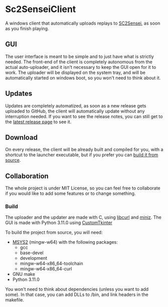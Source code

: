 # Sc2SenseiClient
A windows client that automatically uploads replays to [SC2Sensei](https://sc2sensei.top/), as soon as you finish playing.

## GUI
The user interface is meant to be simple and to just have what is strictly needed.
The front-end of the client is completely autonomous from the actual auto-uploader, and it isn't necessary to keep the GUI open for it to work.
The uploader will be displayed on the system tray, and will be automatically started on windows boot, so you won't need to think about it.

## Updates
Updates are completely automatized, as soon as a new release gets uploaded to GitHub, the client will automatically update without any interruption needed.
If you want to see the release notes, you can still get to the [latest release page](https://github.com/TommasoTodescato/SC2SenseiClient/releases/latest/) to see it.

## Download
On every release, the client will be already built and compiled for you, with a shortcut to the launcher executable, but if you prefer you can [build it from source](#build).

## Collaboration
The whole project is under MIT License, so you can feel free to collaborate if you would like to add some features or to change something.
### Build
The uploader and the updater are made with C, using [libcurl](https://curl.se/libcurl/) and [miniz](https://github.com/richgel999/miniz).
The GUI is made with Python 3.11.0 using [CustomTkinter](https://github.com/TomSchimansky/CustomTkinter)

To build the project from source, you will need:
  - [MSYS2](https://www.msys2.org/) (mingw-w64) with the following packages:
      - gcc
      - base-devel
      - development
      - mingw-w64-x86_64-toolchain
      - mingw-w64-x86_64-curl
  - GNU make
  - Python 3.11.0

You won't need to think about dependencies (unless you want to add some).
In that case, you can add DLLs to /bin, and link headers in the makefile.
